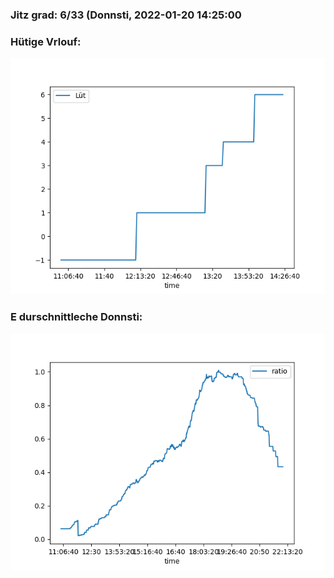 ### Jitz grad: 6/33 (Donnsti, 2022-01-20 14:25:00

### Hütige Vrlouf:
![Graph](Today.png)

### E durschnittleche Donnsti:
![Graph](Donnsti.png)